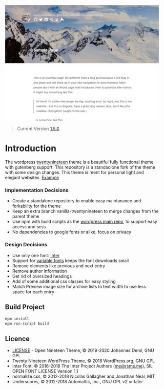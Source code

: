 ![Preview Screenshot Open Nineteen](./screenshot.png)
> Current Version [1.5.0](../../releases/latest)

# Introduction

The wordpress [twentynineteen](https://wordpress.org/themes/twentynineteen/) theme is a beautiful fully functional theme with gutenberg support. This repository is a standaolone fork of the theme with some design changes. This theme is ment for personal light and elegant websites. [Example](https://deml.io)

### Implementation Decisions

* Create a standalone repository to enable easy maintanance and forkability for the theme
* Keep an extra branch vanilla-twentynineteen to merge changes from the parent theme
* Use npm with build scripts as the [wordpress main repo](https://github.com/WordPress/wordpress-develop), to support easy access and scss.
* No dependencies to google fonts or alike, focus on privacy

### Design Decisions

* Use only one font: [Inter](https://rsms.me/inter/)
* Support for [variable fonts](https://en.wikipedia.org/wiki/Variable_fonts) keeps the font downloads small
* Remove elements like previous and next entry
* Remove author information
* Get rid of oversized headings
* Add of some additional css classes for easy styling
* Match Preview image size for archive lists to text width to use less space for each entry

## Build Project

```shell
npm install
npm run-script build
```

## Licence

* [LICENSE](./LICENSE) - Open Nineteen Theme, © 2019-2020 Johannes Deml, GNU GPL
* Twenty Nineteen WordPress Theme, © 2018 WordPress.org, GNU GPL
* Inter Font, © 2016-2019 The Inter Project Authors (me@rsms.me), SIL OPEN FONT LICENSE Version 1.1
* normalize.css, © 2012-2018 Nicolas Gallagher and Jonathan Neal, MIT
* Underscores, © 2012-2018 Automattic, Inc., GNU GPL v2 or later
